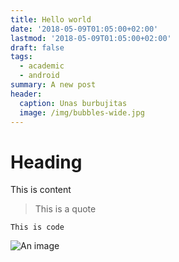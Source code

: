 ```yaml
---
title: Hello world
date: '2018-05-09T01:05:00+02:00'
lastmod: '2018-05-09T01:05:00+02:00'
draft: false
tags:
  - academic
  - android
summary: A new post
header:
  caption: Unas burbujitas
  image: /img/bubbles-wide.jpg
---
```

# Heading

This is content

> This is a quote

```
This is code
```

![An image](/img/portrait.jpg)
